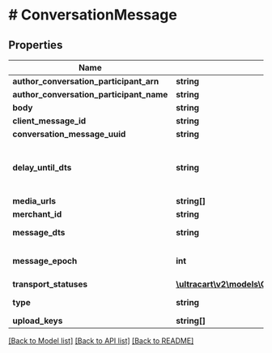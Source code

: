 # # ConversationMessage

## Properties

Name | Type | Description | Notes
------------ | ------------- | ------------- | -------------
**author_conversation_participant_arn** | **string** |  | [optional]
**author_conversation_participant_name** | **string** |  | [optional]
**body** | **string** |  | [optional]
**client_message_id** | **string** |  | [optional]
**conversation_message_uuid** | **string** |  | [optional]
**delay_until_dts** | **string** | Delay message transmission until date/time | [optional]
**media_urls** | **string[]** |  | [optional]
**merchant_id** | **string** |  | [optional]
**message_dts** | **string** | Message date/time | [optional]
**message_epoch** | **int** | Message epoch milliseconds | [optional]
**transport_statuses** | [**\ultracart\v2\models\ConversationMessageTransportStatus[]**](ConversationMessageTransportStatus.md) |  | [optional]
**type** | **string** | Message type | [optional]
**upload_keys** | **string[]** |  | [optional]

[[Back to Model list]](../../README.md#models) [[Back to API list]](../../README.md#endpoints) [[Back to README]](../../README.md)
